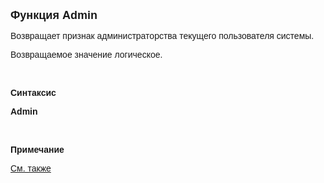 <html>
<head>
<title>Admin</title>
</head>

<body>

<p><font size="4" face="Arial"><strong>Функция Admin</strong></font></p>

<p class="label"><font face="Arial">Возвращает признак 
администраторства текущего пользователя системы.</font></p>

<p class="label"><font face="Arial">Возвращаемое значение логическое.</font></p>

<p class="label">&nbsp;</p>

<p class="label"><font face="Arial"><b>Синтаксис</b></font></p>

<p><strong><font face="Arial">Admin</font></strong></p>

<p class="label">&nbsp;</p>

<p class="label"><font face="Arial"><b>Примечание</b></font></p>

<p class="label"><a href="../../../functions.html"><font face="Arial">
См. также</font></a></p>
</body>
</html>
